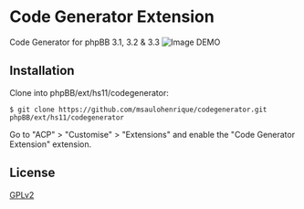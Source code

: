# Code Generator Extension
Code Generator for phpBB 3.1, 3.2 & 3.3
![Image DEMO](https://i.imgur.com/zvRXULX.png)

## Installation

Clone into phpBB/ext/hs11/codegenerator:

    $ git clone https://github.com/msaulohenrique/codegenerator.git phpBB/ext/hs11/codegenerator

Go to "ACP" > "Customise" > "Extensions" and enable the "Code Generator Extension" extension.

## License
[GPLv2](LICENSE)
